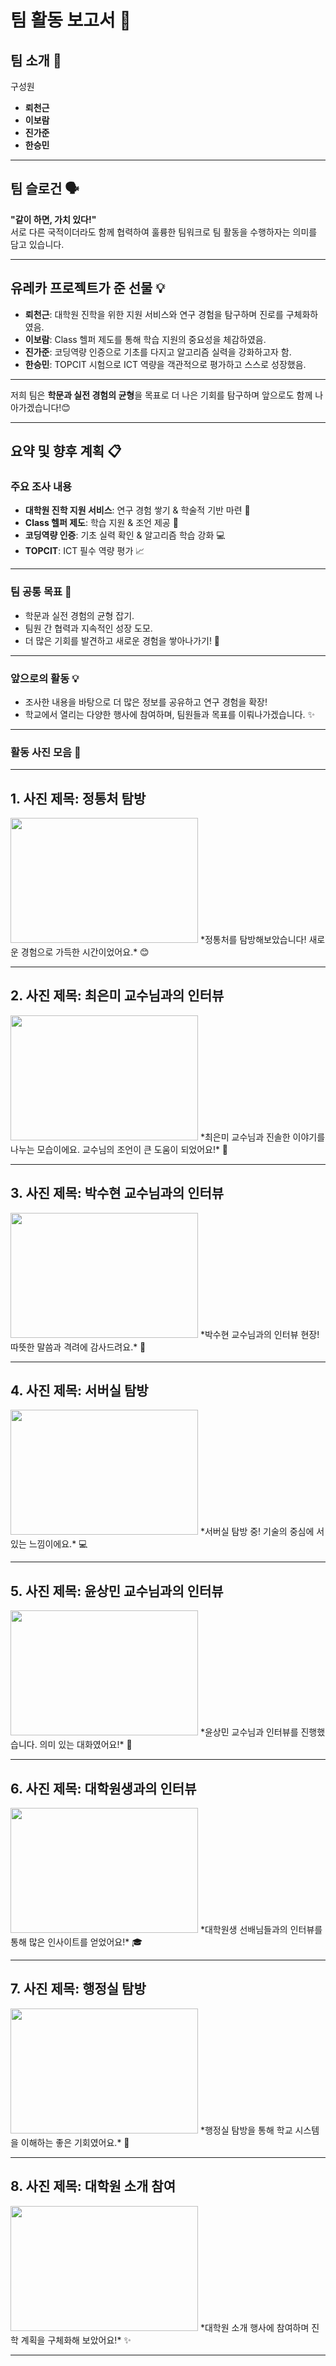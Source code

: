 # 팀 활동 보고서 🌟

## 팀 소개 👋  
구성원  
- **뢰천근**  
- **이보람**  
- **진가준**  
- **한승민**  

---

## 팀 슬로건 🗣️  
**"같이 하면, 가치 있다!"**  
서로 다른 국적이더라도 함께 협력하여 훌륭한 팀워크로 팀 활동을 수행하자는 의미를 담고 있습니다.

---

## 유레카 프로젝트가 준 선물 💡  
- **뢰천근**: 대학원 진학을 위한 지원 서비스와 연구 경험을 탐구하며 진로를 구체화하였음.  
- **이보람**: Class 헬퍼 제도를 통해 학습 지원의 중요성을 체감하였음.  
- **진가준**: 코딩역량 인증으로 기초를 다지고 알고리즘 실력을 강화하고자 함.  
- **한승민**: TOPCIT 시험으로 ICT 역량을 객관적으로 평가하고 스스로 성장했음.  

---

저희 팀은 **학문과 실전 경험의 균형**을 목표로 더 나은 기회를 탐구하며 앞으로도 함께 나아가겠습니다!😊  

---

## 요약 및 향후 계획 📋  

### 주요 조사 내용  
- **대학원 진학 지원 서비스**: 연구 경험 쌓기 & 학술적 기반 마련 🧠  
- **Class 헬퍼 제도**: 학습 지원 & 조언 제공 🙌  
- **코딩역량 인증**: 기초 실력 확인 & 알고리즘 학습 강화 💻  
- **TOPCIT**: ICT 필수 역량 평가 📈  

---

### 팀 공통 목표 🎯  
- 학문과 실전 경험의 균형 잡기.  
- 팀원 간 협력과 지속적인 성장 도모.  
- 더 많은 기회를 발견하고 새로운 경험을 쌓아나가기! 🚀  

---

### 앞으로의 활동 💡  
- 조사한 내용을 바탕으로 더 많은 정보를 공유하고 연구 경험을 확장!  
- 학교에서 열리는 다양한 행사에 참여하며, 팀원들과 목표를 이뤄나가겠습니다. ✨  

---

### 활동 사진 모음 📸

---

## 1. **사진 제목: 정통처 탐방**  
<img src="https://github.com/user-attachments/assets/33bae363-d237-44eb-b5c2-990c23d3e461" width="300" height="200" />  
*정통처를 탐방해보았습니다! 새로운 경험으로 가득한 시간이었어요.* 😊  

---

## 2. **사진 제목: 최은미 교수님과의 인터뷰**  
<img src="https://github.com/user-attachments/assets/a48c357b-04c7-4f2e-9846-992ffe096c64" width="300" height="200" />  
*최은미 교수님과 진솔한 이야기를 나누는 모습이에요. 교수님의 조언이 큰 도움이 되었어요!* 🙏  

---

## 3. **사진 제목: 박수현 교수님과의 인터뷰**  
<img src="https://github.com/user-attachments/assets/78c394b7-07a8-4e94-a8fd-7503465a7c8c" width="300" height="200" />  
*박수현 교수님과의 인터뷰 현장! 따뜻한 말씀과 격려에 감사드려요.* 🌟  

---

## 4. **사진 제목: 서버실 탐방**  
<img src="https://github.com/user-attachments/assets/2058dd54-c7c0-4dfd-be6e-70b623b452f4" width="300" height="200" />  
*서버실 탐방 중! 기술의 중심에 서 있는 느낌이에요.* 💻  

---

## 5. **사진 제목: 윤상민 교수님과의 인터뷰**  
<img src="https://github.com/user-attachments/assets/2058dd54-c7c0-4dfd-be6e-70b623b452f4" width="300" height="200" />  
*윤상민 교수님과 인터뷰를 진행했습니다. 의미 있는 대화였어요!* 🙌  

---

## 6. **사진 제목: 대학원생과의 인터뷰**  
<img src="https://github.com/user-attachments/assets/2058dd54-c7c0-4dfd-be6e-70b623b452f4" width="300" height="200" />  
*대학원생 선배님들과의 인터뷰를 통해 많은 인사이트를 얻었어요!* 🎓  

---

## 7. **사진 제목: 행정실 탐방**  
<img src="https://github.com/user-attachments/assets/2058dd54-c7c0-4dfd-be6e-70b623b452f4" width="300" height="200" />  
*행정실 탐방을 통해 학교 시스템을 이해하는 좋은 기회였어요.* 🏢  

---

## 8. **사진 제목: 대학원 소개 참여**  
<img src="https://github.com/user-attachments/assets/2058dd54-c7c0-4dfd-be6e-70b623b452f4" width="300" height="200" />  
*대학원 소개 행사에 참여하며 진학 계획을 구체화해 보았어요!* ✨  

---

